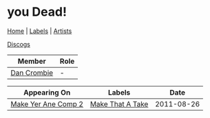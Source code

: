 # you Dead!

[Home](../index.md) | [Labels](../labels.md) | [Artists](../artists.md)

[Discogs](https://www.discogs.com/artist/2486629-You-Dead!)

| Member | Role |
|---|---|
| [Dan Crombie](dan-crombie.md) | - |

| Appearing On | Labels | Date |
|---|---|---|
[Make Yer Ane Comp 2](../releases/various-make-yer-ane-comp-2.md) | [Make That A Take](../labels/make-that-a-take.md) | 2011-08-26 |
